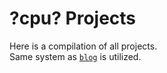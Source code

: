 # ?cpu? Projects
Here is a compilation of all projects.  
Same system as [`blog`](/blog) is utilized.